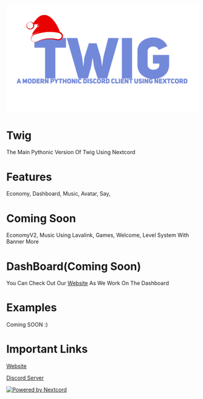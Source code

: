 ![title](picture/Twigmas.png)
# Twig
The Main Pythonic Version Of Twig Using Nextcord
# Features
Economy,
Dashboard,
Music,
Avatar,
Say,

# Coming Soon
EconomyV2,
Music Using Lavalink,
Games,
Welcome,
Level System With Banner
More

# DashBoard(Coming Soon)
You Can Check Out Our [Website](https://devbase-dev.github.io/twigbot) As We Work On The Dashboard

# Examples

Coming SOON :)

# Important Links

[Website](https://devbase-dev.github.io/twigbot)

[Discord Server](https://discord.gg/ATxcQwTqxA)

[![Powered by Nextcord](https://custom-icon-badges.herokuapp.com/badge/-Powered%20by%20Nextcord-0d1620?logo=nextcord)](https://github.com/nextcord/nextcord "Powered by Nextcord Python API Wrapper")
